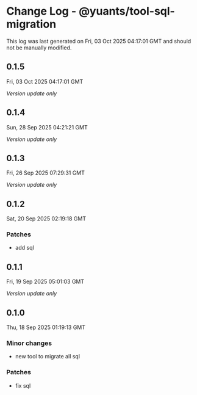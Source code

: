 # Change Log - @yuants/tool-sql-migration

This log was last generated on Fri, 03 Oct 2025 04:17:01 GMT and should not be manually modified.

## 0.1.5
Fri, 03 Oct 2025 04:17:01 GMT

_Version update only_

## 0.1.4
Sun, 28 Sep 2025 04:21:21 GMT

_Version update only_

## 0.1.3
Fri, 26 Sep 2025 07:29:31 GMT

_Version update only_

## 0.1.2
Sat, 20 Sep 2025 02:19:18 GMT

### Patches

- add sql

## 0.1.1
Fri, 19 Sep 2025 05:01:03 GMT

_Version update only_

## 0.1.0
Thu, 18 Sep 2025 01:19:13 GMT

### Minor changes

- new tool to migrate all sql

### Patches

- fix sql


